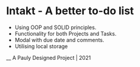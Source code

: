 # Intakt - A better to-do list


- Using OOP and SOLID principles.
- Functionality for both Projects and Tasks.
- Modal with due date and comments.
- Utilising local storage

__ A Pauly Designed Project | 2021

